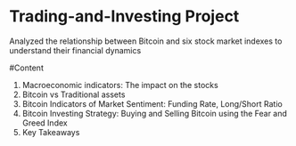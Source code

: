 # Trading-and-Investing Project
Analyzed the relationship between Bitcoin and six stock market indexes to understand their financial dynamics

#Content
1. Macroeconomic indicators: The impact on the stocks
2. Bitcoin vs Traditional assets
3. Bitcoin Indicators of Market Sentiment: Funding Rate, Long/Short Ratio
4. Bitcoin Investing Strategy: Buying and Selling Bitcoin using the Fear and Greed Index
5. Key Takeaways







